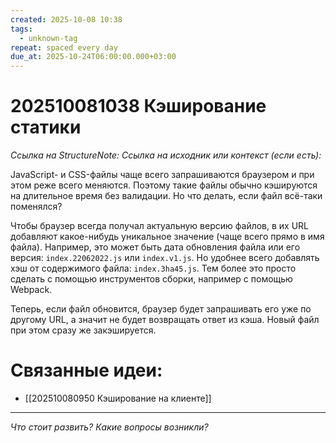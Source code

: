 ```yaml
---
created: 2025-10-08 10:38
tags:
  - unknown-tag
repeat: spaced every day
due_at: 2025-10-24T06:00:00.000+03:00
---
```

# 202510081038 Кэширование статики

*Ссылка на StructureNote:*
*Ссылка на исходник или контекст (если есть):* 

JavaScript- и CSS-файлы чаще всего запрашиваются браузером и при этом реже всего меняются. Поэтому такие файлы обычно кэшируются на длительное время без валидации. Но что делать, если файл всё-таки поменялся?

Чтобы браузер всегда получал актуальную версию файлов, в их URL добавляют какое-нибудь уникальное значение (чаще всего прямо в имя файла). Например, это может быть дата обновления файла или его версия: `index.22062022.js` или `index.v1.js`. Но удобнее всего добавлять хэш от содержимого файла: `index.3ha45.js`. Тем более это просто сделать с помощью инструментов сборки, например с помощью Webpack.

Теперь, если файл обновится, браузер будет запрашивать его уже по другому URL, а значит не будет возвращать ответ из кэша. Новый файл при этом сразу же закэшируется.

# Связанные идеи:

* [[202510080950 Кэширование на клиенте]]
---

*Что стоит развить? Какие вопросы возникли?*
